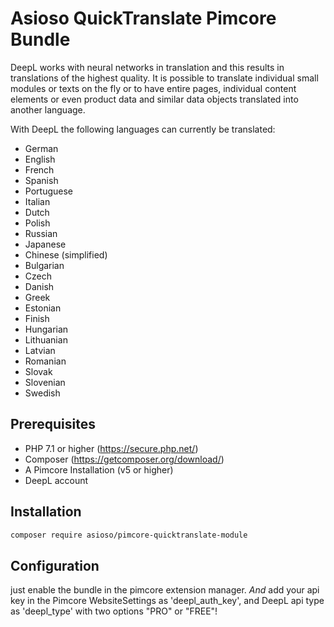 # Asioso QuickTranslate Pimcore Bundle

DeepL works with neural networks in translation and this results in translations of the highest quality. It is possible to translate individual small modules or texts on the fly or to have entire pages, individual content elements or even product data and similar data objects translated into another language.

With DeepL the following languages can currently be translated: 
* German 
* English 
* French 
* Spanish 
* Portuguese 
* Italian 
* Dutch 
* Polish 
* Russian 
* Japanese 
* Chinese (simplified) 
* Bulgarian
* Czech
* Danish
* Greek
* Estonian
* Finish
* Hungarian
* Lithuanian
* Latvian
* Romanian
* Slovak
* Slovenian
* Swedish
 
## Prerequisites
* PHP 7.1 or higher (https://secure.php.net/)
* Composer (https://getcomposer.org/download/)
* A Pimcore  Installation (v5 or higher)
* DeepL account


## Installation

```bash
composer require asioso/pimcore-quicktranslate-module
``` 

## Configuration

just enable the bundle in the pimcore extension manager. *And* add your api key in the Pimcore WebsiteSettings as 'deepl_auth_key', and DeepL api type as 'deepl_type' with two options "PRO" or "FREE"!


